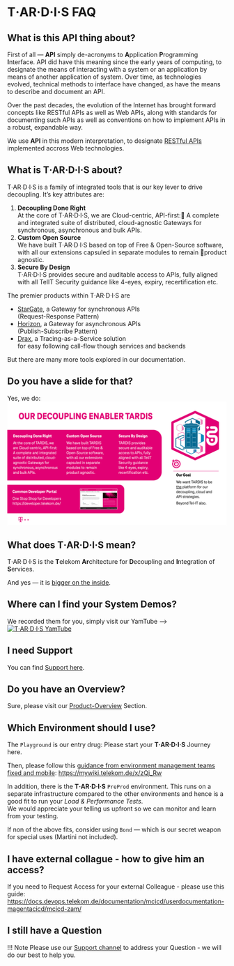 # T‧AR‧D‧I‧S FAQ

## What is this API thing about?

First of all — **API** simply de-acronyms to <b>A</b>pplication <b>P</b>rogramming <b>I</B>nterface. API did have this meaning since the early years of computing, to designate the means of interacting with a system or an application by means of another application of system. Over time, as technologies evolved, technical methods to interface have changed, as have the means to describe and document an API.

Over the past decades, the evolution of the Internet has brought forward concepts like RESTful APIs as well as Web APIs, along with standards for documenting such APIs as well as conventions on how to implement APIs in a robust, expandable way.

We use **API** in this modern interpretation, to designate [RESTful APIs](https://developer.telekom.de/docs/src/api_standards_conventions/) implemented accross Web technologies.

## What is T‧AR‧D‧I‧S about?

T‧AR‧D‧I‧S is a family of integrated tools that is our key lever to drive decoupling. It’s key attributes are:

1. **Decoupling Done Right**  
   At the core of T‧AR‧D‧I‧S, we are Cloud-centric, API-first: 
   A complete and integrated suite of distributed, cloud-agnostic Gateways for synchronous, asynchronous and bulk APIs.
1. **Custom Open Source**  
   We have built T‧AR‧D‧I‧S based on top of Free & Open-Source software,
   with all our extensions capsuled in separate modules to remain product agnostic.  
1. **Secure By Design**  
   T‧AR‧D‧I‧S provides secure and auditable access to APIs,
   fully aligned with all TelIT Security guidance like 4-eyes, expiry,
   recertification etc.

The premier products within T‧AR‧D‧I‧S are

* [StarGate](https://developer.telekom.de/docs/src/tardis_customer_handbook/StarGate/), a Gateway for synchronous APIs  
   (Request-Response Pattern)
* [Horizon](https://developer.telekom.de/docs/src/tardis_customer_handbook/horizon/#what-it-is), a Gateway for asynchronous APIs  
   (Publish-Subscribe Pattern)
* [Drax](https://developer.telekom.de/docs/src/tardis_customer_handbook/drax/doc_Drax_README/), a Tracing-as-a-Service solution  
   for easy following call-flow though services and backends

But there are many more tools explored in our documentation.

## Do you have a slide for that?

Yes, we do:  
![Angeberslide](img/TARDIS_Vision_High.png)

## What does T‧AR‧D‧I‧S mean?

T‧AR‧D‧I‧S is the <b>T</b>elekom <b>Ar</b>chitecture for <b>D</b>ecoupling and <b>I</b>ntegration of <b>S</b>ervices.

And yes — it is [bigger on the inside](https://tvtropes.org/pmwiki/pmwiki.php/Main/BiggerOnTheInside).

## Where can I find your System Demos?

We recorded them for you, simply visit our YamTube --> [![T‧AR‧D‧I‧S YamTube](https://api-video.telekom.de/p/102/sp/10200/raw/entry_id/0_6hbc7p2j/version/100002 "T‧AR‧D‧I‧S YamTube")](https://yamtube.telekom.de/channel/TARDIS+%28TIF%29/29677)

## I need Support

You can find [Support here](/docs/src/tardis_customer_handbook/support/).

## Do you have an Overview?

Sure, please visit our [Product-Overview](/docs/src/tardis_customer_handbook/) Section.

## Which Environment should I use?

The `Playground` is our entry drug: Please start your **T‧AR‧D‧I‧S** Journey here.

Then, please follow this [guidance from environment management teams fixed and mobile](https://mywiki.telekom.de/x/zQj_Rw): <https://mywiki.telekom.de/x/zQj_Rw>

In addition, there is the **T‧AR‧D‧I‧S** `PreProd` environment. This runs on a separate infrastructure compared to the other environments and hence is a good fit to run your *Load & Performance Tests*.  
We would appreciate your telling us upfront so we can monitor and learn from your testing.

If non of the above fits, consider using `Bond` — which is our secret weapon for special uses (Martini not included).

## I have external collague - how to give him an access?

If you need to Request Access for your external Colleague - please use this guide: https://docs.devops.telekom.de/documentation/mcicd/userdocumentation-magentacicd/mcicd-zam/

## I still have a Question

!!! Note
    Please use our [Support channel](/docs/src/tardis_customer_handbook/support/) to address your Question - we will do our best to help you.
